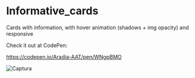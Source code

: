 # Informative_cards

Cards with information, with hover animation (shadows +  img opacity) and responsive

Check it out at CodePen:

https://codepen.io/Aradia-AAT/pen/WNgpBMO

![Captura](https://user-images.githubusercontent.com/118825363/222462012-1e67c279-8d53-465f-83de-2e9867721271.PNG)
